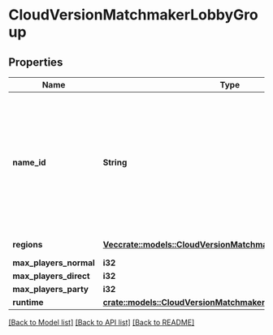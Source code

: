 # CloudVersionMatchmakerLobbyGroup

## Properties

Name | Type | Description | Notes
------------ | ------------- | ------------- | -------------
**name_id** | **String** | **Deprecated: use GameMode instead** A human readable short identifier used to references resources. Different than a `rivet.common#Uuid` because this is intended to be human readable. Different than `rivet.common#DisplayName` because this should not include special characters and be short. | 
**regions** | [**Vec<crate::models::CloudVersionMatchmakerLobbyGroupRegion>**](CloudVersionMatchmakerLobbyGroupRegion.md) | A list of game mode regions. | 
**max_players_normal** | **i32** | Unsigned 32 bit integer. | 
**max_players_direct** | **i32** | Unsigned 32 bit integer. | 
**max_players_party** | **i32** | Unsigned 32 bit integer. | 
**runtime** | [**crate::models::CloudVersionMatchmakerLobbyGroupRuntime**](CloudVersionMatchmakerLobbyGroupRuntime.md) |  | 

[[Back to Model list]](../README.md#documentation-for-models) [[Back to API list]](../README.md#documentation-for-api-endpoints) [[Back to README]](../README.md)


